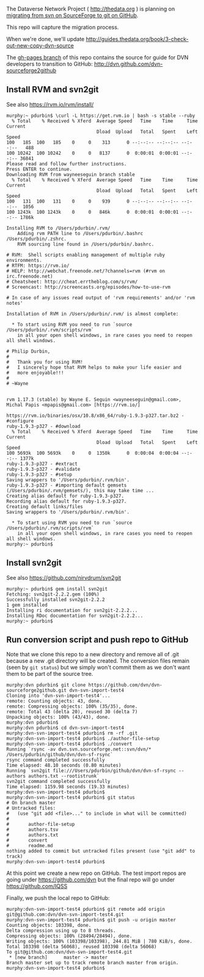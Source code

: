 The Dataverse Network Project ( http://thedata.org ) is planning on [migrating from svn on SourceForge to git on GitHub](https://redmine.hmdc.harvard.edu/issues/1188).

This repo will capture the migration process.

When we're done, we'll update http://guides.thedata.org/book/3-check-out-new-copy-dvn-source 

The [gh-pages branch](https://github.com/dvn/dvn-sourceforge2github/tree/gh-pages) of this repo contains the source for guide for DVN developers to transition to GitHub: http://dvn.github.com/dvn-sourceforge2github

## Install RVM and svn2git

See also https://rvm.io/rvm/install/

    murphy:~ pdurbin$ \curl -L https://get.rvm.io | bash -s stable --ruby
      % Total    % Received % Xferd  Average Speed   Time    Time     Time  Current
                                     Dload  Upload   Total   Spent    Left  Speed
    100   185  100   185    0     0    313      0 --:--:-- --:--:-- --:--:--   488
    100 10242  100 10242    0     0   8137      0  0:00:01  0:00:01 --:--:-- 36841
    Please read and follow further instructions.
    Press ENTER to continue.
    Downloading RVM from wayneeseguin branch stable
      % Total    % Received % Xferd  Average Speed   Time    Time     Time  Current
                                     Dload  Upload   Total   Spent    Left  Speed
    100   131  100   131    0     0    939      0 --:--:-- --:--:-- --:--:--  1056
    100 1243k  100 1243k    0     0   846k      0  0:00:01  0:00:01 --:--:-- 1786k

    Installing RVM to /Users/pdurbin/.rvm/
        Adding rvm PATH line to /Users/pdurbin/.bashrc /Users/pdurbin/.zshrc.
        RVM sourcing line found in /Users/pdurbin/.bashrc.

    # RVM:  Shell scripts enabling management of multiple ruby environments.
    # RTFM: https://rvm.io/
    # HELP: http://webchat.freenode.net/?channels=rvm (#rvm on irc.freenode.net)
    # Cheatsheet: http://cheat.errtheblog.com/s/rvm/
    # Screencast: http://screencasts.org/episodes/how-to-use-rvm

    # In case of any issues read output of 'rvm requirements' and/or 'rvm notes'

    Installation of RVM in /Users/pdurbin/.rvm/ is almost complete:

      * To start using RVM you need to run `source /Users/pdurbin/.rvm/scripts/rvm`
        in all your open shell windows, in rare cases you need to reopen all shell windows.

    # Philip Durbin,
    #
    #   Thank you for using RVM!
    #   I sincerely hope that RVM helps to make your life easier and
    #   more enjoyable!!!
    #
    # ~Wayne


    rvm 1.17.3 (stable) by Wayne E. Seguin <wayneeseguin@gmail.com>, Michal Papis <mpapis@gmail.com> [https://rvm.io/]

    https://rvm.io/binaries/osx/10.8/x86_64/ruby-1.9.3-p327.tar.bz2 - #configure
    ruby-1.9.3-p327 - #download
      % Total    % Received % Xferd  Average Speed   Time    Time     Time  Current
                                     Dload  Upload   Total   Spent    Left  Speed
    100 5693k  100 5693k    0     0  1350k      0  0:00:04  0:00:04 --:--:-- 1377k
    ruby-1.9.3-p327 - #extract
    ruby-1.9.3-p327 - #validate
    ruby-1.9.3-p327 - #setup
    Saving wrappers to '/Users/pdurbin/.rvm/bin'.
    ruby-1.9.3-p327 - #importing default gemsets (/Users/pdurbin/.rvm/gemsets/), this may take time ...
    Creating alias default for ruby-1.9.3-p327.
    Recording alias default for ruby-1.9.3-p327.
    Creating default links/files
    Saving wrappers to '/Users/pdurbin/.rvm/bin'.

      * To start using RVM you need to run `source /Users/pdurbin/.rvm/scripts/rvm`
        in all your open shell windows, in rare cases you need to reopen all shell windows.
    murphy:~ pdurbin$ 

## Install svn2git

See also https://github.com/nirvdrum/svn2git

    murphy:~ pdurbin$ gem install svn2git
    Fetching: svn2git-2.2.2.gem (100%)
    Successfully installed svn2git-2.2.2
    1 gem installed
    Installing ri documentation for svn2git-2.2.2...
    Installing RDoc documentation for svn2git-2.2.2...
    murphy:~ pdurbin$ 

## Run conversion script and push repo to GitHub

Note that we clone this repo to a new directory and remove all of .git because a new .git directory will be created. The conversion files remain (seen by `git status`) but we simply won't commit them as we don't want them to be part of the source tree.

    murphy:dvn pdurbin$ git clone https://github.com/dvn/dvn-sourceforge2github.git dvn-svn-import-test4
    Cloning into 'dvn-svn-import-test4'...
    remote: Counting objects: 43, done.
    remote: Compressing objects: 100% (35/35), done.
    remote: Total 43 (delta 20), reused 30 (delta 7)
    Unpacking objects: 100% (43/43), done.
    murphy:dvn pdurbin$ 
    murphy:dvn pdurbin$ cd dvn-svn-import-test4
    murphy:dvn-svn-import-test4 pdurbin$ rm -rf .git
    murphy:dvn-svn-import-test4 pdurbin$ ./author-file-setup 
    murphy:dvn-svn-import-test4 pdurbin$ ./convert 
    Running `rsync -av dvn.svn.sourceforge.net::svn/dvn/* /Users/pdurbin/github/dvn/dvn-sf-rsync`
    rsync command completed successfully
    Time elapsed: 48.10 seconds (0.80 minutes)
    Running `svn2git file:///Users/pdurbin/github/dvn/dvn-sf-rsync --authors authors.txt --rootistrunk`
    svn2git command completed successfully
    Time elapsed: 1159.98 seconds (19.33 minutes)
    murphy:dvn-svn-import-test4 pdurbin$ 
    murphy:dvn-svn-import-test4 pdurbin$ git status
    # On branch master
    # Untracked files:
    #   (use "git add <file>..." to include in what will be committed)
    #
    #       author-file-setup
    #       authors.tsv
    #       authors.txt
    #       convert
    #       readme.md
    nothing added to commit but untracked files present (use "git add" to track)
    murphy:dvn-svn-import-test4 pdurbin$ 

At this point we create a new repo on GitHub. The test import repos are going under https://github.com/dvn but the final repo will go under https://github.com/IQSS

Finally, we push the local repo to GitHub:

    murphy:dvn-svn-import-test4 pdurbin$ git remote add origin git@github.com:dvn/dvn-svn-import-test4.git
    murphy:dvn-svn-import-test4 pdurbin$ git push -u origin master
    Counting objects: 103398, done.
    Delta compression using up to 8 threads.
    Compressing objects: 100% (28494/28494), done.
    Writing objects: 100% (103398/103398), 244.81 MiB | 780 KiB/s, done.
    Total 103398 (delta 56068), reused 103398 (delta 56068)
    To git@github.com:dvn/dvn-svn-import-test4.git
     * [new branch]      master -> master
    Branch master set up to track remote branch master from origin.
    murphy:dvn-svn-import-test4 pdurbin$ 
